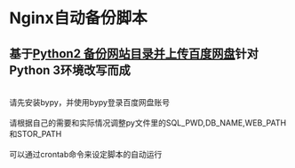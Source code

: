 # Nginx自动备份脚本
## 基于[Python2 备份网站目录并上传百度网盘](https://blog.csdn.net/aliveqf/article/details/70880624)针对Python 3环境改写而成
<br>请先安装bypy，并使用bypy登录百度网盘账号</br>
<br>请根据自己的需要和实际情况调整py文件里的SQL_PWD,DB_NAME,WEB_PATH和STOR_PATH</br>
<br>可以通过crontab命令来设定脚本的自动运行</br>
